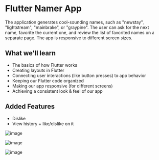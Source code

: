 # Flutter Namer App

The application generates cool-sounding names, such as "newstay", "lightstream", "mainbrake", or "graypine". The user can ask for the next name, favorite the current one, and review the list of favorited names on a separate page. The app is responsive to different screen sizes.

## What we'll learn

* The basics of how Flutter works
* Creating layouts in Flutter
* Connecting user interactions (like button presses) to app behavior
* Keeping our Flutter code organized
* Making our app responsive (for different screens)
* Achieving a consistent look & feel of our app

## Added Features

* Dislike
* View history + like/dislike on it

![image](https://user-images.githubusercontent.com/106768273/232719196-d21b169a-2c3f-445d-bdc3-bca1771bd8a7.png)

![image](https://user-images.githubusercontent.com/106768273/232719382-a944895f-a6bd-403a-b07f-f14426320a2f.png)

![image](https://user-images.githubusercontent.com/106768273/232719480-35663057-1d0e-46ca-a742-5532d1f3549c.png)
